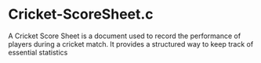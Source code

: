 # Cricket-ScoreSheet.c
A Cricket Score Sheet is a document used to record the performance of players during a cricket match. It provides a structured way to keep track of essential statistics
